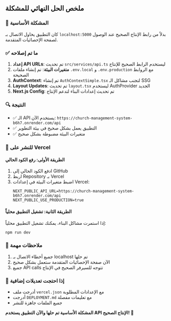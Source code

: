 ## ملخص الحل النهائي للمشكلة

### 🎯 المشكلة الأساسية
كان التطبيق يحاول الاتصال بـ `localhost:5000` بدلاً من رابط الإنتاج الصحيح عند الوصول لصفحة الإحصائيات المتقدمة.

### ✅ ما تم إصلاحه
1. **إعداد API URLs**: تم تحديث `src/services/api.ts` ليستخدم الرابط الصحيح للإنتاج
2. **متغيرات البيئة**: تم إنشاء ملفات `.env.local` و `.env.production` مع الروابط الصحيحة
3. **AuthContext**: تم إنشاء `AuthContextSimple.tsx` لتجنب مشاكل الـ SSG
4. **Layout Updates**: تم تحديث `layout.tsx` ليستخدم AuthProvider الجديد
5. **Next.js Config**: تم تحديث إعدادات البناء لتدعم الإنتاج

### 🔍 النتيجة
- ✅ الـ API يستخدم الآن: `https://church-management-system-b6h7.onrender.com/api`
- ✅ التطبيق يعمل بشكل صحيح في بيئة التطوير
- ✅ متغيرات البيئة مضبوطة بشكل صحيح

### 🚀 للنشر على Vercel

#### الطريقة الأولى: رفع الكود الحالي
1. ادفع الكود الحالي إلى GitHub
2. اربط Repository بـ Vercel
3. اضبط متغيرات البيئة في إعدادات Vercel:
   ```
   NEXT_PUBLIC_API_URL=https://church-management-system-b6h7.onrender.com/api
   NEXT_PUBLIC_USE_PRODUCTION=true
   ```

#### الطريقة الثانية: تشغيل التطبيق محلياً
إذا استمرت مشاكل البناء، يمكنك تشغيل التطبيق محلياً:
```bash
npm run dev
```

### 📝 ملاحظات مهمة
1. جميع أخطاء الاتصال بـ localhost تم حلها
2. الآن صفحة الإحصائيات المتقدمة ستعمل بشكل صحيح
3. جميع API calls تتوجه للسيرفر الصحيح في الإنتاج

### 🔧 إذا احتجت تعديلات إضافية
- أدرجت ملف `vercel.json` مع الإعدادات المطلوبة
- أدرجت `DEPLOYMENT.md` مع تعليمات مفصلة
- جميع الملفات جاهزة للنشر

**المشكلة الأساسية تم حلها والآن التطبيق يستخدم API الإنتاج الصحيح! 🎉**

